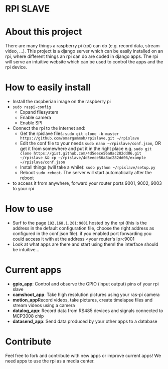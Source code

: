 # RPI SLAVE

# About this project #

There are many things a raspberry pi (rpi) can do (e.g. record data, stream video, ...).
This project is a django server which can be easily installed on an rpi, where different things an rpi can do are coded in django apps. The rpi will serve an intuitive website which can be used to control the apps and the rpi device.

# How to easily install #
* Install the raspberian image on the raspberry pi
* `sudo raspi-config`
  * Expand filesystem
  * Enable camera
  * Enable SPI
* Connect the rpi to the internet and:
  * Get the rpislave files: `sudo git clone -b master https://github.com/omargammoh/rpislave.git ~/rpislave`
  * Edit the conf file to your needs `sudo nano ~/rpislave/conf.json`, OR get it from somewhere and put it in the right place e.g. `sudo git clone https://gist.github.com/4d5eece56a8ac282dd06.git ~/rpislave && cp ~/rpislave/4d5eece56a8ac282dd06/example  ~/rpislave/conf.json`
  * Install things (will take a while): `sudo python ~/rpislave/setup.py`
  * Reboot `sudo reboot`. The server will start automatically after the reboot
* to access it from anywhere, forward your router ports 9001, 9002, 9003 to your rpi
 
# How to use #
* Surf to the page `192.168.1.201:9001` hosted by the rpi (this is the address in the default configuration file, choose the right address as configured in the conf.json file). if you enabled port forwarding you could access it with at the address <your router's ip>:9001
* Look at what apps are there and start using them! the interface should be intuitive...

# Current apps #
  * <b>gpio_app</b>: Control and observe the GPIO (input output) pins of your rpi slave
  * <b>camshoot_app</b>: Take high resolution pictures using your ras-pi camera
  * <b>motion_app</b>Record videos, take pictures, create timelapse files and stream videos using a camera
  * <b>datalog_app</b>: Record data from RS485 devices and signals connected to MCP3008 chip 
  * <b>datasend_app</b>: Send data produced by your other apps to a database

# Contribute #
Feel free to fork and contribute with new apps or improve current apps! We need apps to use the rpi as a media center. 
  
